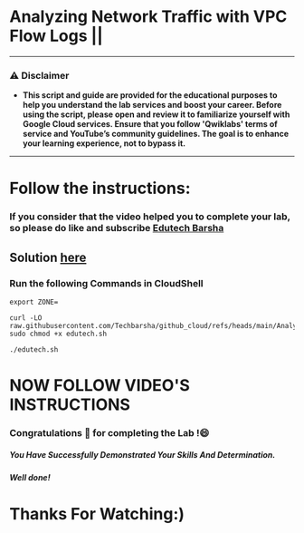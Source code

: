 # Analyzing Network Traffic with VPC Flow Logs ||
---
### ⚠️ Disclaimer
- **This script and guide are provided for  the educational purposes to help you understand the lab services and boost your career. Before using the script, please open and review it to familiarize yourself with Google Cloud services. Ensure that you follow 'Qwiklabs' terms of service and YouTube’s community guidelines. The goal is to enhance your learning experience, not to bypass it.**
---
# Follow the instructions:
### If you consider that the video helped you to complete your lab, so please do like and subscribe [Edutech Barsha](https://www.youtube.com/@edutechbarsha)
## Solution [here](https://youtu.be/T5vr5fS1awg)

### Run the following Commands in CloudShell
```
export ZONE=
```
```
curl -LO raw.githubusercontent.com/Techbarsha/github_cloud/refs/heads/main/Analyzing%20Network%20Traffic%20with%20VPC%20Flow%20Logs/edutech.sh
sudo chmod +x edutech.sh

./edutech.sh
```
# NOW FOLLOW VIDEO'S INSTRUCTIONS

### Congratulations 🎉 for completing the Lab !😄

##### *You Have Successfully Demonstrated Your Skills And Determination.*

#### *Well done!*

# Thanks For Watching:)
